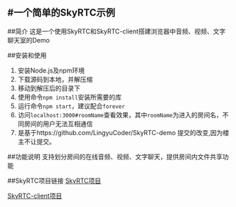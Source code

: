 #一个简单的SkyRTC示例
---
##简介
这是一个使用SkyRTC和SkyRTC-client搭建浏览器中音频、视频、文字聊天室的Demo

##安装和使用
1. 安装Node.js及npm环境
2. 下载源码到本地，并解压缩
3. 移动到解压后的目录下
4. 使用命令`npm install`安装所需要的库
5. 运行命令`npm start`，建议配合`forever`
6. 访问`localhost:3000#roomName`查看效果，其中`roomName`为进入的房间名，不同房间的用户无法互相通信
7. 是基于https://github.com/LingyuCoder/SkyRTC-demo  提交的改变,因为楼主不让提交。

##功能说明
支持划分房间的在线音频、视频、文字聊天，提供房间内文件共享功能

##SkyRTC项目链接
[SkyRTC项目](https://github.com/LingyuCoder/SkyRTC)

[SkyRTC-client项目](https://github.com/LingyuCoder/SkyRTC-client)
